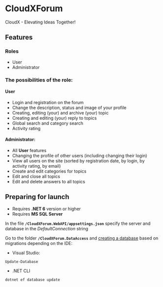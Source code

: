 # CloudXForum
CloudX - Elevating Ideas Together!

## Features

### Roles

- User
- Administrator

### The possibilities of the role:

#### User
- Login and registration on the forum
- Change the description, status and image of your profile
- Creating, editing (your) and archive (your) topic
- Creating and editing (your) reply to topics
- Global search and category search
- Activity rating

#### Administrator:
- All **User** features
- Changing the profile of other users (including changing their login)
- View all users on the site (sorted by registration date, by login, by activity rating, by email)
- Create and edit categories for topics
- Edit and close all topics
- Edit and delete answers to all topics

## Preparing for launch

- Requires **.NET 6** version or higher
- Requires **MS SQL Server**

In the file **```/CloudXForum.WebAPI/appsettings.json```** specify the server and database in the *DefaultConnection* string

Go to the folder **```/CloudXForum.DataAccess```** and [creating a database](https://docs.microsoft.com/en-us/ef/core/managing-schemas/migrations ) based on migrations depending on the IDE:
- Visual Studio:
```
Update-Database
```
- .NET CLI
```
dotnet ef database update
```
